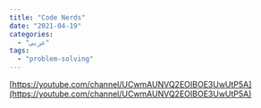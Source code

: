 ```yaml
---
title: "Code Nerds"
date: "2021-04-19"
categories:
  - "عربي"
tags:
  - "problem-solving"
---
```


[https://youtube.com/channel/UCwmAUNVQ2EOIBOE3UwUtP5A](https://youtube.com/channel/UCwmAUNVQ2EOIBOE3UwUtP5A)
